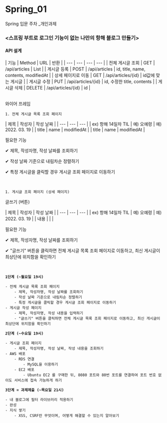# Spring_01
Spring 입문 주차 _개인과제

  ### <**스프링 부트로 로그인 기능이 없는 나만의 항해 블로그 만들기**>

 #### API 설계

  | 기능 | Method | URL | 반환 |
      | --- | --- | --- | --- |
  | 전체 게시글 조회 | GET | /api/articles | List<Articles> |
  | 게시글 등록 | POST | /api/articles | id, title, name, contents, modifiedAt |
  | 상세 페이지로 이동 | GET | /api/articles/{id} | id값에 맞는 게시글 |
  | 게시글 수정 | PUT | /api/articles/{id} | id, 수정한 title, contents |
  | 게시글 삭제 | DELETE | /api/articles/{id} | id |

<br>
와이어 프레임

    1. 전체 게시글 목록 조회 페이지

  | 제목 | 작성자 | 작성 날짜 |
      | --- | --- | --- |
  | ex) 항해 14일차 TIL | 예) 오예령 | 예) 2022. 03. 19 |
  | title | name | modifiedAt |
  | title | name | modifiedAt |

  필요한 기능

  ✔ 제목, 작성자명, 작성 날짜를 조회하기

  ✔ 작성 날짜 기준으로 내림차순 정렬하기

  ✔ 특정 게시글을 클릭할 경우 게시글 조회 페이지로 이동하기

<br>

    1. 게시글 조회 페이지 (상세 페이지)

  글쓰기 (버튼)

  | 제목 | 작성자 | 작성 날짜 |
      | --- | --- | --- |
  | ex) 항해 14일차 TIL | 예) 오예령 | 예) 2022. 03. 19 |
  | 내용 |  |  |

  필요한 기능

  ✔ 제목, 작성자명, 작성 날짜를 조회하기

  ✔ "글쓰기" 버튼을 클릭하면 전체 게시글 목록 조회 페이지로 이동하고, 최신 게시글이 최상단에 위치함을 확인하기

<br>

  **`1단계 (~월요일 19시)`**

    - 전체 게시글 목록 조회 페이지
        - 제목, 작성자명, 작성 날짜를 조회하기
        - 작성 날짜 기준으로 내림차순 정렬하기
        - 특정 게시글을 클릭할 경우 게시글 조회 페이지로 이동하기
    - 게시글 작성 페이지
        - 제목, 작성자명, 작성 내용을 입력하기
        - "글쓰기" 버튼을 클릭하면 전체 게시글 목록 조회 페이지로 이동하고, 최신 게시글이 최상단에 위치함을 확인하기

  **`2단계 (~수요일 19시)`**

    - 게시글 조회 페이지
        - 제목, 작성자명, 작성 날짜, 작성 내용을 조회하기
    - AWS 배포
        - RDS 연결
            - MySQL을 이용하기
        - EC2 배포
            - Ubuntu EC2 를 구매한 뒤, 8080 포트와 80번 포트를 연결하여 포트 번호 없이도 서비스에 접속 가능하게 하기

  **`3단계 = 과제제출 (~목요일 21시)`**

    - 내 블로그에 필터 라이브러리 적용하기
    - 완성
    - 지식 쌓기
        - XSS, CSRF란 무엇이며, 어떻게 해결할 수 있는지 알아보기